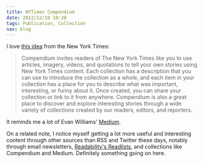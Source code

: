 ```yaml
--- 
title: NYTimes Compendium
date: 2012/12/10 10:20
tags: Publication, Collection
nav: blog
---
```


I love [this idea](http://nytimes.com/compendium/about/?pagewanted=all) from the New York Times:
>	Compendium invites readers of The New York Times like you to use articles, imagery, videos, and quotations to tell your own stories using New York Times content. Each collection has a description that you can use to introduce the collection as a whole, and each item in your collection has a place for you to describe what was important, interesting, or funny about it. Once created, you can share your collection or link to it from anywhere. Compendium is also a great place to discover and explore interesting stories through a wide variety of collections created by our readers, editors, and reporters.

It reminds me a lot of Evan Williams' [Medium](https://medium.com/).

On a related note, I notice myself getting a lot more useful and interesting content through other sources than RSS and Twitter these days, notably through email newsletters, [Readability's Readlists](http://readlists.com/), and collections like Compendium and Medium. Definitely something going on here.